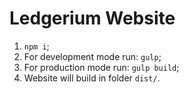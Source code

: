 # Ledgerium Website

1. `npm i`;
2. For development mode run: `gulp`;
3. For production mode run: `gulp build`;
4. Website will build in folder `dist/`.